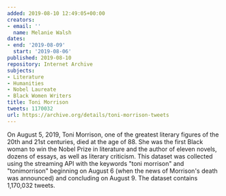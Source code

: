 ```yaml
---
added: 2019-08-10 12:49:05+00:00
creators:
- email: ''
  name: Melanie Walsh
dates:
- end: '2019-08-09'
  start: '2019-08-06'
published: 2019-08-10
repository: Internet Archive
subjects:
- Literature
- Humanities
- Nobel Laureate
- Black Women Writers
title: Toni Morrison
tweets: 1170032
url: https://archive.org/details/toni-morrison-tweets
---
```


On August 5, 2019, Toni Morrison, one of the greatest literary figures of the 20th and 21st centuries, died at the age of 88. She was the first Black woman to win the Nobel Prize in literature and the author of eleven novels, dozens of essays, as well as literary criticism. This dataset was collected using the streaming API with the keywords "toni morrison" and "tonimorrison" beginning on August 6 (when the news of Morrison's death was announced) and concluding on August 9. The dataset contains 1,170,032 tweets.
